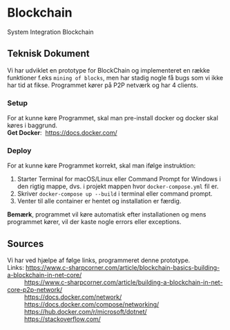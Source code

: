 # Blockchain
System Integration Blockchain

## Teknisk Dokument
Vi har udviklet en prototype for BlockChain og implementeret en række funktioner f.eks `mining of blocks`, men har stadig nogle få bugs som vi ikke har tid at fikse. Programmet kører på P2P netværk og har 4 clients.

### Setup
For at kunne køre Programmet, skal man pre-install docker og docker skal køres i baggrund. <br/>
**Get Docker**: &nbsp;https://docs.docker.com/

### Deploy
For at kunne køre Programmet korrekt, skal man ifølge instruktion:
1. Starter Terminal for macOS/Linux eller Command Prompt for Windows i den rigtig mappe, dvs. i projekt mappen hvor 
`docker-compose.yml` fil er.
2. Skriver `docker-compose up --build` i terminal eller command prompt.
3. Venter til alle container er hentet og installation er færdig. <br/>

**Bemærk**, programmet vil køre automatisk efter installationen og mens programmet kører, vil der kaste nogle errors eller exceptions.


## Sources
Vi har ved hjælpe af følge links, programmeret denne prototype. <br/>
Links: https://www.c-sharpcorner.com/article/blockchain-basics-building-a-blockchain-in-net-core/ <br/>
&nbsp; &nbsp; &nbsp; &nbsp; &nbsp; https://www.c-sharpcorner.com/article/building-a-blockchain-in-net-core-p2p-network/ <br/>
&nbsp; &nbsp; &nbsp; &nbsp; &nbsp; https://docs.docker.com/network/ <br/>
&nbsp; &nbsp; &nbsp; &nbsp; &nbsp; https://docs.docker.com/compose/networking/ <br/>
&nbsp; &nbsp; &nbsp; &nbsp; &nbsp; https://hub.docker.com/r/microsoft/dotnet/ <br/>
&nbsp; &nbsp; &nbsp; &nbsp; &nbsp; https://stackoverflow.com/ <br/>
